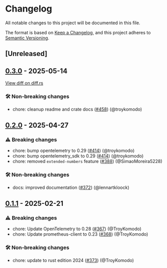 # Changelog

<!--
This file is automatically generated by our release process.
DO NOT edit it directly.
If you want to add a change log entry for this package,
please create a new file in /changes.d/<pr-number>.toml
Refer to the [README.md](/changes.d/README.md) for more information.
-->

All notable changes to this project will be documented in this file.

The format is based on [Keep a Changelog](https://keepachangelog.com/en/1.0.0/),
and this project adheres to [Semantic Versioning](https://semver.org/spec/v2.0.0.html).

## [Unreleased]

## [0.3.0](https://github.com/ScuffleCloud/scuffle/compare/scuffle-metrics-v0.2.0...scuffle-metrics-v0.3.0) - 2025-05-14

[View diff on diff.rs](https://diff.rs/scuffle-metrics/0.2.0/scuffle-metrics/0.3.0/Cargo.toml)

### 🛠️ Non-breaking changes

- chore: cleanup readme and crate docs ([#458](https://github.com/scufflecloud/scuffle/pull/458)) (@troykomodo)

## [0.2.0](https://github.com/ScuffleCloud/scuffle/compare/scuffle-metrics-v0.1.1...scuffle-metrics-v0.2.0) - 2025-04-27

### ⚠️ Breaking changes

- chore: bump opentelemetry to 0.29 ([#414](https://github.com/scufflecloud/scuffle/pull/414)) (@troykomodo)
- chore: bump opentelemetry_sdk to 0.29 ([#414](https://github.com/scufflecloud/scuffle/pull/414)) (@troykomodo)
- chore: removed `extended-numbers` feature ([#388](https://github.com/scufflecloud/scuffle/pull/388)) (@SimaoMoreira5228)

### 🛠️ Non-breaking changes

- docs: improved documentation ([#372](https://github.com/scufflecloud/scuffle/pull/372)) (@lennartkloock)

## [0.1.1](https://github.com/ScuffleCloud/scuffle/compare/scuffle-metrics-v0.1.0...scuffle-metrics-v0.1.1) - 2025-02-21

### ⚠️ Breaking changes

- chore: Update OpenTelemetry to 0.28 ([#367](https://github.com/scufflecloud/scuffle/pull/367)) (@TroyKomodo)
- chore: Update prometheus-client to 0.23 ([#368](https://github.com/scufflecloud/scuffle/pull/368)) (@TroyKomodo)

### 🛠️ Non-breaking changes

- chore: update to rust edition 2024 ([#373](https://github.com/scufflecloud/scuffle/pull/373)) (@TroyKomodo)
